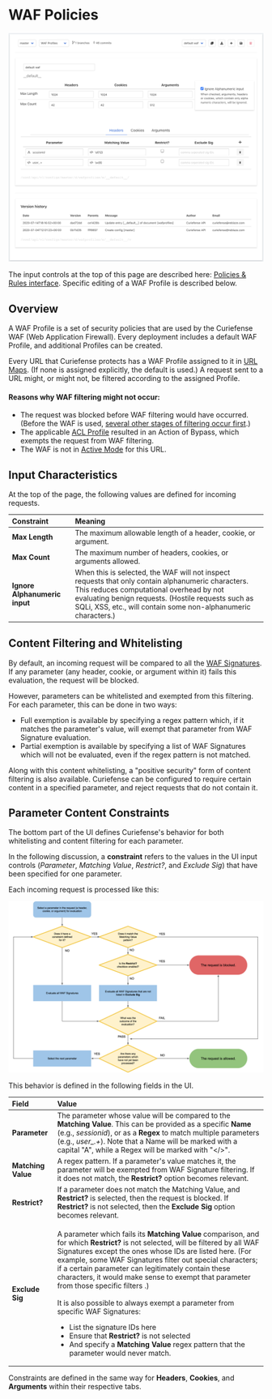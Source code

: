 # WAF Policies

![](../../.gitbook/assets/waf-profiles.png)

The input controls at the top of this page are described here: [Policies & Rules](./#document-editor-interface)[ interface](./#document-editor-interface). Specific editing of a WAF Profile is described below.

## Overview

A WAF Profile is a set of security policies that are used by the Curiefense WAF \(Web Application Firewall\). Every deployment includes a default WAF Profile, and additional Profiles can be created. 

Every URL that Curiefense protects has a WAF Profile assigned to it in [URL Maps](url-maps.md). \(If none is assigned explicitly, the default is used.\) A request sent to a URL might, or might not, be filtered according to the assigned Profile. 

#### Reasons why WAF filtering might not occur:

* The request was blocked before WAF filtering would have occurred. \(Before the WAF is used, [several other stages of filtering occur first](../../reference/multi-stage-traffic-filtering.md).\)
* The applicable [ACL Profile](acl-policies.md) resulted in an Action of Bypass, which exempts the request from WAF filtering. 
* The WAF is not in [Active Mode](url-maps.md#editing-its-path-maps) for this URL.

## Input Characteristics

At the top of the page, the following values are defined for incoming requests.

| Constraint | Meaning |
| :--- | :--- |
| **Max Length** | The maximum allowable length of a header, cookie, or argument. |
| **Max Count** | The maximum number of headers, cookies, or arguments allowed.  |
| **Ignore Alphanumeric input** | When this is selected, the WAF will not inspect requests that only contain alphanumeric characters. This reduces computational overhead by not evaluating benign requests. \(Hostile requests such as SQLi, XSS, etc., will contain some non-alphanumeric characters.\)  |

## Content Filtering and Whitelisting

By default, an incoming request will be compared to all the [WAF Signatu](waf-rules.md)[res](waf-rules.md). If any parameter \(any header, cookie, or argument within it\) fails this evaluation, the request will be blocked.

However, parameters can be whitelisted and exempted from this filtering. For each parameter, this can be done in two ways:

* Full exemption is available by specifying a regex pattern which, if it matches the parameter's value, will exempt that parameter from WAF Signature evaluation.
* Partial exemption is available by specifying a list of WAF Signatures which will not be evaluated, even if the regex pattern is not matched. 

Along with this content whitelisting, a "positive security" form of content filtering is also available. Curiefense can be configured to require certain content in a specified parameter, and reject requests that do not contain it.

## Parameter Content Constraints

The bottom part of the UI defines Curiefense's behavior for both whitelisting and content filtering for each parameter. 

In the following discussion, a **constraint** refers to the values in the UI input controls \(_Parameter_, _Matching Value_, _Restrict?_, and _Exclude Sig_\) that have been specified for one parameter.

Each incoming request is processed like this:

![](../../.gitbook/assets/waf-profile-flowchart.png)

This behavior is defined in the following fields in the UI. 

<table>
  <thead>
    <tr>
      <th style="text-align:left">Field</th>
      <th style="text-align:left">Value</th>
    </tr>
  </thead>
  <tbody>
    <tr>
      <td style="text-align:left"><b>Parameter</b>
      </td>
      <td style="text-align:left">The parameter whose value will be compared to the <b>Matching Value</b>.
        This can be provided as a specific <b>Name</b> (e.g., <em>sessionid</em>),
        or as a <b>Regex</b> to match multiple parameters (e.g., <em>user_.+</em>).
        Note that a Name will be marked with a capital &quot;A&quot;, while a Regex
        will be marked with &quot;&lt;/&gt;&quot;.</td>
    </tr>
    <tr>
      <td style="text-align:left"><b>Matching Value</b>
      </td>
      <td style="text-align:left">A regex pattern. If a parameter&apos;s value matches it, the parameter
        will be exempted from WAF Signature filtering. If it does not match, the <b>Restrict?</b> option
        becomes relevant.</td>
    </tr>
    <tr>
      <td style="text-align:left"><b>Restrict?</b>
      </td>
      <td style="text-align:left">If a parameter does not match the Matching Value, and <b>Restrict?</b> is
        selected, then the request is blocked. If <b>Restrict?</b> is not selected,
        then the <b>Exclude Sig</b> option becomes relevant.</td>
    </tr>
    <tr>
      <td style="text-align:left"><b>Exclude Sig</b>
      </td>
      <td style="text-align:left">
        <p>A parameter which fails its <b>Matching Value</b> comparison, and for which <b>Restrict?</b> is
          not selected, will be filtered by all WAF Signatures except the ones whose
          IDs are listed here. (For example, some WAF Signatures filter out special
          characters; if a certain parameter can legitimately contain these characters,
          it would make sense to exempt that parameter from those specific filters
          .)
          <br />
          <br />It is also possible to always exempt a parameter from specific WAF Signatures:</p>
        <ul>
          <li>List the signature IDs here</li>
          <li>Ensure that <b>Restrict?</b> is not selected</li>
          <li>And specify a <b>Matching Value</b> regex pattern that the parameter would
            never match.</li>
        </ul>
      </td>
    </tr>
  </tbody>
</table>

Constraints are defined in the same way for **Headers**, **Cookies**, and **Arguments** within their respective tabs.

